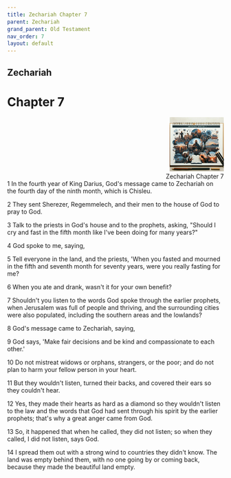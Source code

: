```yaml
---
title: Zechariah Chapter 7
parent: Zechariah
grand_parent: Old Testament
nav_order: 7
layout: default
---
```


## Zechariah

# Chapter 7

<div style="clear: both; text-align: right;">
    <img src="/assets/Image/Zechariah/500/7.jpg" alt="Zechariah Chapter 7" class="chapter-image" style="max-width: 25%; height: auto;"/>
    <figcaption style="font-size: 14px;">Zechariah Chapter 7</figcaption>
</div>
1 In the fourth year of King Darius, God's message came to Zechariah on the fourth day of the ninth month, which is Chisleu.

2 They sent Sherezer, Regemmelech, and their men to the house of God to pray to God.

3 Talk to the priests in God's house and to the prophets, asking, "Should I cry and fast in the fifth month like I've been doing for many years?"

4 God spoke to me, saying,

5 Tell everyone in the land, and the priests, 'When you fasted and mourned in the fifth and seventh month for seventy years, were you really fasting for me?

6 When you ate and drank, wasn't it for your own benefit?

7 Shouldn't you listen to the words God spoke through the earlier prophets, when Jerusalem was full of people and thriving, and the surrounding cities were also populated, including the southern areas and the lowlands?

8 God's message came to Zechariah, saying,

9 God says, 'Make fair decisions and be kind and compassionate to each other.'

10 Do not mistreat widows or orphans, strangers, or the poor; and do not plan to harm your fellow person in your heart.

11 But they wouldn't listen, turned their backs, and covered their ears so they couldn't hear.

12 Yes, they made their hearts as hard as a diamond so they wouldn't listen to the law and the words that God had sent through his spirit by the earlier prophets; that's why a great anger came from God.

13 So, it happened that when he called, they did not listen; so when they called, I did not listen, says God.

14 I spread them out with a strong wind to countries they didn't know. The land was empty behind them, with no one going by or coming back, because they made the beautiful land empty.


